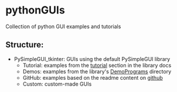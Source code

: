 # pythonGUIs
Collection of python GUI examples and tutorials

## Structure:
* PySimpleGUI_tkinter: GUIs using the default PySimpleGUI library
    * Tutorial: examples from the [tutorial](https://pysimplegui.readthedocs.io/tutorial/) section in the library docs
    * Demos: examples from the library's [DemoPrograms](https://github.com/PySimpleGUI/PySimpleGUI/tree/master/DemoPrograms) directory
    * GitHub: examples based on the readme content on [github](https://github.com/PySimpleGUI/PySimpleGUI)
    * Custom: custom-made GUIs